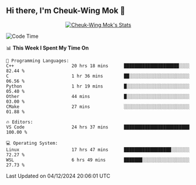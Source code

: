 ## Hi there, I'm Cheuk-Wing Mok 👋

<!--
**mozro0327/mozro0327** is a ✨ _special_ ✨ repository because its `README.md` (this file) appears on your GitHub profile.

Here are some ideas to get you started:

- 🔭 I’m currently working on ...
- 🌱 I’m currently learning ...
- 👯 I’m looking to collaborate on ...
- 🤔 I’m looking for help with ...
- 💬 Ask me about ...
- 📫 How to reach me: ...
- 😄 Pronouns: ...
- ⚡ Fun fact: ...
-->

<p align="center">
  <a href="https://github.com/mozro0327" class="rich-diff-level-one">
    <img src="https://github-readme-stats.vercel.app/api?username=mozro0327&title_color=333&text_color=777" alt="Cheuk-Wing Mok's Stats" >
    <!-- &hide=issues
    <img src="https://github-readme-stats.vercel.app/api?username=mozro0327&hide=issues&title_color=333&text_color=777" alt="Cheuk-Wing Mok's Stats" >
    -->
  </a>
</p>

<!--START_SECTION:waka-->
![Code Time](http://img.shields.io/badge/Code%20Time-3%2C088%20hrs%2046%20mins-blue)

📊 **This Week I Spent My Time On** 

```text
💬 Programming Languages: 
C++                      20 hrs 18 mins      █████████████████████░░░░   82.44 % 
C                        1 hr 36 mins        ██░░░░░░░░░░░░░░░░░░░░░░░   06.56 % 
Python                   1 hr 19 mins        █░░░░░░░░░░░░░░░░░░░░░░░░   05.40 % 
Other                    44 mins             █░░░░░░░░░░░░░░░░░░░░░░░░   03.00 % 
CMake                    27 mins             ░░░░░░░░░░░░░░░░░░░░░░░░░   01.88 % 

🔥 Editors: 
VS Code                  24 hrs 37 mins      █████████████████████████   100.00 % 

💻 Operating System: 
Linux                    17 hrs 47 mins      ██████████████████░░░░░░░   72.27 % 
WSL                      6 hrs 49 mins       ███████░░░░░░░░░░░░░░░░░░   27.73 % 
```


 Last Updated on 04/12/2024 20:06:01 UTC
<!--END_SECTION:waka-->
